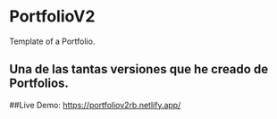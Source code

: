 # PortfolioV2
Template of a Portfolio.

## Una de las tantas versiones que he creado de Portfolios.

##Live Demo: https://portfoliov2rb.netlify.app/ 
